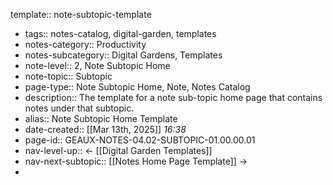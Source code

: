 template:: note-subtopic-template

- tags:: notes-catalog, digital-garden, templates
- notes-category:: Productivity
- notes-subcategory:: Digital Gardens, Templates
- note-level:: 2, Note Subtopic Home
- note-topic:: Subtopic
- page-type:: Note Subtopic Home, Note, Notes Catalog
- description:: The template for a note sub-topic home page that contains notes under that subtopic.
- alias:: Note Subtopic Home Template
- date-created::  [[Mar 13th, 2025]] *16:38*
- page-id:: GEAUX-NOTES-04.02-SUBTOPIC-01.00.00.01
- nav-level-up:: <- [[Digital Garden Templates]]
- nav-next-subtopic:: [[Notes Home Page Template]] ->
-